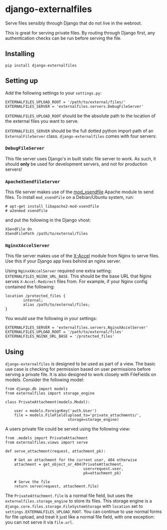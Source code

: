 django-externalfiles
======================

Serve files sensibly through Django that do not live in the webroot.

This is great for serving private files. By routing through Django first, any
authentication checks can be run before serving the file.

Installing
----------

    pip install django-externalfiles

Setting up
----------

Add the following settings to your `settings.py`:

    EXTERNALFILES_UPLOAD_ROOT = '/path/to/external/files/'
    EXTERNALFILES_SERVER = 'externalfiles.servers.DebugFileServer'

`EXTERNALFILES_UPLOAD_ROOT` should be the absolute path to the location of the
external files you want to serve.

`EXTERNALFILES_SERVER` should be the full dotted python import path of an
`ExternalFileServer` class. `django-externalfiles` comes with four servers:

### `DebugFileServer`

This file server uses Django's in built static file server to work. As such, it
should **only** be used for development servers, and not for production
servers!

### `ApacheXSendfileServer`

This file server makes use of the [mod_xsendfile][] Apache module to send
files. To install `mod_xsendfile` on a Debian/Ubuntu system, run:

    # apt-get install libapache2-mod-xsendfile
    # a2enmod xsendfile

and put the following in the Django vhost:

    XSendFile On
    XSendFilePath /path/to/external/files

### `NginxXAccelServer`

This file server makes use of the [X-Accel][] module from Nginx to serve files.
Use this if your Django app lives behind an nginx server.

Using `NginxXAccelServer` required one extra setting:
`EXTERNALFILES_NGINX_URL_BASE`. This should be the base URL that Nginx serves
`X-Accel-Redirect` files from. For example, if your Nginx config contained the
following:

    location /protected_files {
            internal;
            alias /path/to/external/files;
    }

You would use the following in your settings:

    EXTERNALFILES_SERVER = 'externalfiles.servers.NginxXAccelServer'
    EXTERNALFILES_UPLOAD_ROOT = '/path/to/external/files'
    EXTERNALFILES_NGINX_URL_BASE = '/protected_files'

Using
-----

`django-externalfiles` is designed to be used as part of a view. The basic use
case is checking for permission based on user permissions before serving a
private file. It is also designed to work closely with FileFields on models.
Consider the following model:

    from django.db import models
    from externalfiles import storage_engine

    class PrivateAttachment(models.Model):

        user = models.ForeignKey('auth.User')
        file = models.FileField(upload_to='private_attachments/',
                                storage=storage_engine)

A users private file could be served using the following view:

    from .models import PrivateAttachment
    from externalfiles.views import serve

    def serve_attachment(request, attachment_pk):

        # Get an attachment for the current user, 404 otherwise
        attachment = get_object_or_404(PrivateAttachment,
                                       user=request.user,
                                       pk=attachment_pk)

        # Serve the file
        return serve(request, attachment.file)

The `PrivateAttachment.file` is a normal file field, but uses the
`externalfiles.storage_engine` to store its files. This storage engine is a
`django.core.files.storage.FileSystemStorage` with `location` set to
`settings.EXTERNALFILES_UPLOAD_ROOT`. You can continue to use normal forms for
file upload, and treat it just like a normal file field, with one exception:
you can not serve it via `file.url`.

[X-accel]: http://wiki.nginx.org/X-accel "X-accel on wiki.nginx.org"
[mod_xsendfile]: https://tn123.org/mod_xsendfile/ "mod_xsendfile for Apache2/Apache2.2"
